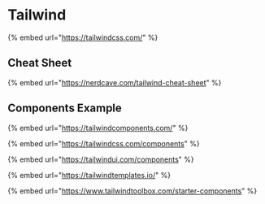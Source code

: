 # Tailwind

{% embed url="https://tailwindcss.com/" %}

## Cheat Sheet

{% embed url="https://nerdcave.com/tailwind-cheat-sheet" %}

## Components Example

{% embed url="https://tailwindcomponents.com/" %}

{% embed url="https://tailwindcss.com/components" %}

{% embed url="https://tailwindui.com/components" %}

{% embed url="https://tailwindtemplates.io/" %}

{% embed url="https://www.tailwindtoolbox.com/starter-components" %}



